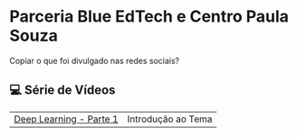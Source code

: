 # Parceria Blue EdTech e Centro Paula Souza

Copiar o que foi divulgado nas redes sociais?



## 💻 Série de Vídeos

|                                                              |                    |
| :----------------------------------------------------------- | ------------------ |
| <a href="https://www.youtube.com/watch?v=zrOveuk06XE&t=74s" target="__blank">Deep Learning - Parte 1</a> | Introdução ao Tema |

